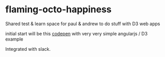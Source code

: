 flaming-octo-happiness
======================

Shared test &amp; learn space for paul &amp; andrew to do stuff with D3 web apps


initial start will be this [codepen](http://codepen.io/odiseo42/pen/bCwkv) with very very simple angularjs / D3 example
	
Integrated with slack.
